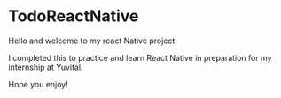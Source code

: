 # TodoReactNative

Hello and welcome to my react Native project. 

I completed this to practice and learn React Native in preparation for my internship at Yuvital. 

Hope you enjoy!
